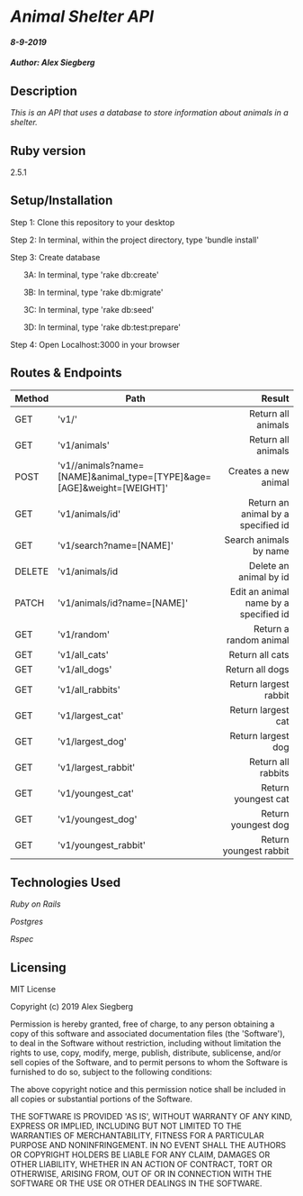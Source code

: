# _Animal Shelter API_

#### _8-9-2019_

#### _Author: Alex Siegberg_

## Description

_This is an API that uses a database to store information about animals in a shelter._

## Ruby version
2.5.1

## Setup/Installation

Step 1: Clone this repository to your desktop

Step 2: In terminal, within the project directory, type 'bundle install'

Step 3: Create database

&nbsp;&nbsp;&nbsp;&nbsp;&nbsp;&nbsp;3A: In terminal, type 'rake db:create'

&nbsp;&nbsp;&nbsp;&nbsp;&nbsp;&nbsp;3B: In terminal, type 'rake db:migrate'

&nbsp;&nbsp;&nbsp;&nbsp;&nbsp;&nbsp;3C: In terminal, type 'rake db:seed'

&nbsp;&nbsp;&nbsp;&nbsp;&nbsp;&nbsp;3D: In terminal, type 'rake db:test:prepare'

Step 4: Open Localhost:3000 in your browser

## Routes & Endpoints

| Method | Path | Result |
| ------------- |-------------| -----:|
| GET | 'v1/' | Return all animals |
| GET | 'v1/animals' | Return all animals |
| POST| 'v1//animals?name=[NAME]&animal_type=[TYPE]&age=[AGE]&weight=[WEIGHT]' | Creates a new animal |
| GET | 'v1/animals/id' | Return an animal by a specified id |
| GET | 'v1/search?name=[NAME]' | Search animals by name |
| DELETE | 'v1/animals/id | Delete an animal by id |
| PATCH | 'v1/animals/id?name=[NAME]' | Edit an animal name by a specified id |
| GET | 'v1/random' | Return a random animal |
| GET | 'v1/all_cats' | Return all cats |
| GET | 'v1/all_dogs' | Return all dogs |
| GET | 'v1/all_rabbits' | Return largest rabbit |
| GET | 'v1/largest_cat' | Return largest cat |
| GET | 'v1/largest_dog' | Return largest dog |
| GET | 'v1/largest_rabbit' | Return all rabbits |
| GET | 'v1/youngest_cat' | Return youngest cat |
| GET | 'v1/youngest_dog' | Return youngest dog |
| GET | 'v1/youngest_rabbit' | Return youngest rabbit |

## Technologies Used

_Ruby on Rails_

_Postgres_

_Rspec_

## Licensing

MIT License

Copyright (c) 2019 Alex Siegberg

Permission is hereby granted, free of charge, to any person obtaining a copy
of this software and associated documentation files (the 'Software'), to deal
in the Software without restriction, including without limitation the rights
to use, copy, modify, merge, publish, distribute, sublicense, and/or sell
copies of the Software, and to permit persons to whom the Software is
furnished to do so, subject to the following conditions:

The above copyright notice and this permission notice shall be included in all
copies or substantial portions of the Software.

THE SOFTWARE IS PROVIDED 'AS IS', WITHOUT WARRANTY OF ANY KIND, EXPRESS OR
IMPLIED, INCLUDING BUT NOT LIMITED TO THE WARRANTIES OF MERCHANTABILITY,
FITNESS FOR A PARTICULAR PURPOSE AND NONINFRINGEMENT. IN NO EVENT SHALL THE
AUTHORS OR COPYRIGHT HOLDERS BE LIABLE FOR ANY CLAIM, DAMAGES OR OTHER
LIABILITY, WHETHER IN AN ACTION OF CONTRACT, TORT OR OTHERWISE, ARISING FROM,
OUT OF OR IN CONNECTION WITH THE SOFTWARE OR THE USE OR OTHER DEALINGS IN THE
SOFTWARE.
